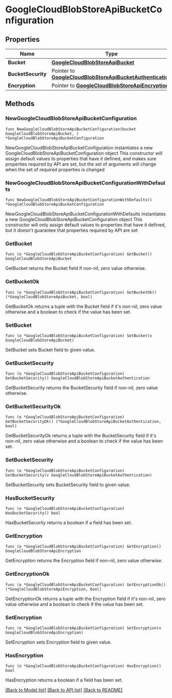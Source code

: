 # GoogleCloudBlobStoreApiBucketConfiguration

## Properties

Name | Type | Description | Notes
------------ | ------------- | ------------- | -------------
**Bucket** | [**GoogleCloudBlobStoreApiBucket**](GoogleCloudBlobStoreApiBucket.md) |  | 
**BucketSecurity** | Pointer to [**GoogleCloudBlobStoreApiBucketAuthentication**](GoogleCloudBlobStoreApiBucketAuthentication.md) |  | [optional] 
**Encryption** | Pointer to [**GoogleCloudBlobStoreApiEncryption**](GoogleCloudBlobStoreApiEncryption.md) |  | [optional] 

## Methods

### NewGoogleCloudBlobStoreApiBucketConfiguration

`func NewGoogleCloudBlobStoreApiBucketConfiguration(bucket GoogleCloudBlobStoreApiBucket, ) *GoogleCloudBlobStoreApiBucketConfiguration`

NewGoogleCloudBlobStoreApiBucketConfiguration instantiates a new GoogleCloudBlobStoreApiBucketConfiguration object
This constructor will assign default values to properties that have it defined,
and makes sure properties required by API are set, but the set of arguments
will change when the set of required properties is changed

### NewGoogleCloudBlobStoreApiBucketConfigurationWithDefaults

`func NewGoogleCloudBlobStoreApiBucketConfigurationWithDefaults() *GoogleCloudBlobStoreApiBucketConfiguration`

NewGoogleCloudBlobStoreApiBucketConfigurationWithDefaults instantiates a new GoogleCloudBlobStoreApiBucketConfiguration object
This constructor will only assign default values to properties that have it defined,
but it doesn't guarantee that properties required by API are set

### GetBucket

`func (o *GoogleCloudBlobStoreApiBucketConfiguration) GetBucket() GoogleCloudBlobStoreApiBucket`

GetBucket returns the Bucket field if non-nil, zero value otherwise.

### GetBucketOk

`func (o *GoogleCloudBlobStoreApiBucketConfiguration) GetBucketOk() (*GoogleCloudBlobStoreApiBucket, bool)`

GetBucketOk returns a tuple with the Bucket field if it's non-nil, zero value otherwise
and a boolean to check if the value has been set.

### SetBucket

`func (o *GoogleCloudBlobStoreApiBucketConfiguration) SetBucket(v GoogleCloudBlobStoreApiBucket)`

SetBucket sets Bucket field to given value.


### GetBucketSecurity

`func (o *GoogleCloudBlobStoreApiBucketConfiguration) GetBucketSecurity() GoogleCloudBlobStoreApiBucketAuthentication`

GetBucketSecurity returns the BucketSecurity field if non-nil, zero value otherwise.

### GetBucketSecurityOk

`func (o *GoogleCloudBlobStoreApiBucketConfiguration) GetBucketSecurityOk() (*GoogleCloudBlobStoreApiBucketAuthentication, bool)`

GetBucketSecurityOk returns a tuple with the BucketSecurity field if it's non-nil, zero value otherwise
and a boolean to check if the value has been set.

### SetBucketSecurity

`func (o *GoogleCloudBlobStoreApiBucketConfiguration) SetBucketSecurity(v GoogleCloudBlobStoreApiBucketAuthentication)`

SetBucketSecurity sets BucketSecurity field to given value.

### HasBucketSecurity

`func (o *GoogleCloudBlobStoreApiBucketConfiguration) HasBucketSecurity() bool`

HasBucketSecurity returns a boolean if a field has been set.

### GetEncryption

`func (o *GoogleCloudBlobStoreApiBucketConfiguration) GetEncryption() GoogleCloudBlobStoreApiEncryption`

GetEncryption returns the Encryption field if non-nil, zero value otherwise.

### GetEncryptionOk

`func (o *GoogleCloudBlobStoreApiBucketConfiguration) GetEncryptionOk() (*GoogleCloudBlobStoreApiEncryption, bool)`

GetEncryptionOk returns a tuple with the Encryption field if it's non-nil, zero value otherwise
and a boolean to check if the value has been set.

### SetEncryption

`func (o *GoogleCloudBlobStoreApiBucketConfiguration) SetEncryption(v GoogleCloudBlobStoreApiEncryption)`

SetEncryption sets Encryption field to given value.

### HasEncryption

`func (o *GoogleCloudBlobStoreApiBucketConfiguration) HasEncryption() bool`

HasEncryption returns a boolean if a field has been set.


[[Back to Model list]](../README.md#documentation-for-models) [[Back to API list]](../README.md#documentation-for-api-endpoints) [[Back to README]](../README.md)


